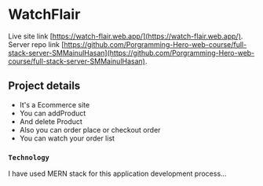 # WatchFlair

Live site link [https://watch-flair.web.app/](https://watch-flair.web.app/). </br>
Server repo link [https://github.com/Porgramming-Hero-web-course/full-stack-server-SMMainulHasan](https://github.com/Porgramming-Hero-web-course/full-stack-server-SMMainulHasan).

## Project details

- It's a Ecommerce site
- You can addProduct
- And delete Product
- Also you can order place or checkout order
- You can watch your order list


### `Technology`

I have used MERN stack for this application development process...
